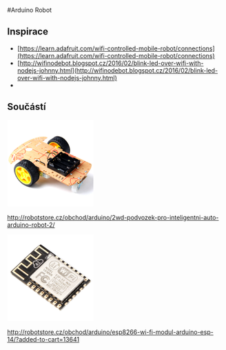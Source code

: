 #Arduino Robot

## Inspirace
- [https://learn.adafruit.com/wifi-controlled-mobile-robot/connections](https://learn.adafruit.com/wifi-controlled-mobile-robot/connections)
- [http://wifinodebot.blogspot.cz/2016/02/blink-led-over-wifi-with-nodejs-johnny.html](http://wifinodebot.blogspot.cz/2016/02/blink-led-over-wifi-with-nodejs-johnny.html)
- 
## Součástí
<img src='./imgs/2wd-podvozek-pro-inteligentni-auto-arduino-robot-2.jpg' alt="screenshot" width="200"/>

http://robotstore.cz/obchod/arduino/2wd-podvozek-pro-inteligentni-auto-arduino-robot-2/


<img src='./imgs/esp8266-wi-fi-modul-arduino-esp-14-1.jpg' alt="screenshot" width="200"/>


http://robotstore.cz/obchod/arduino/esp8266-wi-fi-modul-arduino-esp-14/?added-to-cart=13641
